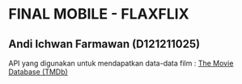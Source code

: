 # FINAL MOBILE - FLAXFLIX

## Andi Ichwan Farmawan (D121211025)

API yang digunakan untuk mendapatkan data-data film : [The Movie Database (TMDb)](https://developer.themoviedb.org/reference/intro/getting-started) 

